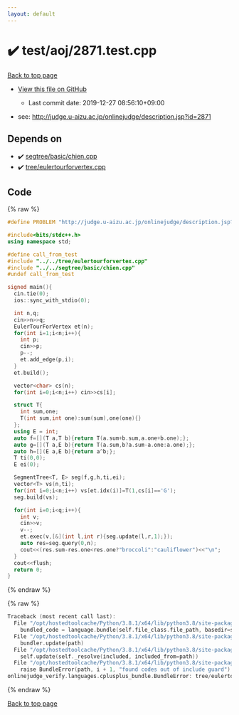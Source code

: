 ```yaml
---
layout: default
---
```


<!-- mathjax config similar to math.stackexchange -->
<script type="text/javascript" async
  src="https://cdnjs.cloudflare.com/ajax/libs/mathjax/2.7.5/MathJax.js?config=TeX-MML-AM_CHTML">
</script>
<script type="text/x-mathjax-config">
  MathJax.Hub.Config({
    TeX: { equationNumbers: { autoNumber: "AMS" }},
    tex2jax: {
      inlineMath: [ ['$','$'] ],
      processEscapes: true
    },
    "HTML-CSS": { matchFontHeight: false },
    displayAlign: "left",
    displayIndent: "2em"
  });
</script>

<script type="text/javascript" src="https://cdnjs.cloudflare.com/ajax/libs/jquery/3.4.1/jquery.min.js"></script>
<script src="https://cdn.jsdelivr.net/npm/jquery-balloon-js@1.1.2/jquery.balloon.min.js" integrity="sha256-ZEYs9VrgAeNuPvs15E39OsyOJaIkXEEt10fzxJ20+2I=" crossorigin="anonymous"></script>
<script type="text/javascript" src="../../../assets/js/copy-button.js"></script>
<link rel="stylesheet" href="../../../assets/css/copy-button.css" />


# :heavy_check_mark: test/aoj/2871.test.cpp

<a href="../../../index.html">Back to top page</a>

* <a href="{{ site.github.repository_url }}/blob/master/test/aoj/2871.test.cpp">View this file on GitHub</a>
    - Last commit date: 2019-12-27 08:56:10+09:00


* see: <a href="http://judge.u-aizu.ac.jp/onlinejudge/description.jsp?id=2871">http://judge.u-aizu.ac.jp/onlinejudge/description.jsp?id=2871</a>


## Depends on

* :heavy_check_mark: <a href="../../../library/segtree/basic/chien.cpp.html">segtree/basic/chien.cpp</a>
* :heavy_check_mark: <a href="../../../library/tree/eulertourforvertex.cpp.html">tree/eulertourforvertex.cpp</a>


## Code

<a id="unbundled"></a>
{% raw %}
```cpp
#define PROBLEM "http://judge.u-aizu.ac.jp/onlinejudge/description.jsp?id=2871"

#include<bits/stdc++.h>
using namespace std;

#define call_from_test
#include "../../tree/eulertourforvertex.cpp"
#include "../../segtree/basic/chien.cpp"
#undef call_from_test

signed main(){
  cin.tie(0);
  ios::sync_with_stdio(0);

  int n,q;
  cin>>n>>q;
  EulerTourForVertex et(n);
  for(int i=1;i<n;i++){
    int p;
    cin>>p;
    p--;
    et.add_edge(p,i);
  }
  et.build();

  vector<char> cs(n);
  for(int i=0;i<n;i++) cin>>cs[i];

  struct T{
    int sum,one;
    T(int sum,int one):sum(sum),one(one){}
  };
  using E = int;
  auto f=[](T a,T b){return T(a.sum+b.sum,a.one+b.one);};
  auto g=[](T a,E b){return T(a.sum,b?a.sum-a.one:a.one);};
  auto h=[](E a,E b){return a^b;};
  T ti(0,0);
  E ei(0);

  SegmentTree<T, E> seg(f,g,h,ti,ei);
  vector<T> vs(n,ti);
  for(int i=0;i<n;i++) vs[et.idx(i)]=T(1,cs[i]=='G');
  seg.build(vs);

  for(int i=0;i<q;i++){
    int v;
    cin>>v;
    v--;
    et.exec(v,[&](int l,int r){seg.update(l,r,1);});
    auto res=seg.query(0,n);
    cout<<(res.sum-res.one<res.one?"broccoli":"cauliflower")<<"\n";
  }
  cout<<flush;
  return 0;
}

```
{% endraw %}

<a id="bundled"></a>
{% raw %}
```cpp
Traceback (most recent call last):
  File "/opt/hostedtoolcache/Python/3.8.1/x64/lib/python3.8/site-packages/onlinejudge_verify/docs.py", line 347, in write_contents
    bundled_code = language.bundle(self.file_class.file_path, basedir=self.cpp_source_path)
  File "/opt/hostedtoolcache/Python/3.8.1/x64/lib/python3.8/site-packages/onlinejudge_verify/languages/cplusplus.py", line 63, in bundle
    bundler.update(path)
  File "/opt/hostedtoolcache/Python/3.8.1/x64/lib/python3.8/site-packages/onlinejudge_verify/languages/cplusplus_bundle.py", line 182, in update
    self.update(self._resolve(included, included_from=path))
  File "/opt/hostedtoolcache/Python/3.8.1/x64/lib/python3.8/site-packages/onlinejudge_verify/languages/cplusplus_bundle.py", line 151, in update
    raise BundleError(path, i + 1, "found codes out of include guard")
onlinejudge_verify.languages.cplusplus_bundle.BundleError: tree/eulertourforvertex.cpp: line 5: found codes out of include guard

```
{% endraw %}

<a href="../../../index.html">Back to top page</a>

